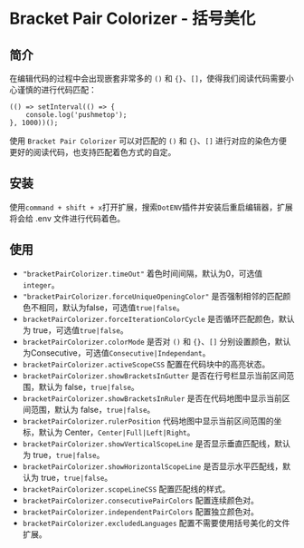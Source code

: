 # Bracket Pair Colorizer - 括号美化

## 简介

在编辑代码的过程中会出现嵌套非常多的 `()` 和 `{}`、`[]`，使得我们阅读代码需要小心谨慎的进行代码匹配：

```
(() => setInterval(() => {
    console.log('pushmetop');
}, 1000))();
```

使用 `Bracket Pair Colorizer` 可以对匹配的 `()` 和 `{}`、`[]` 进行对应的染色方便更好的阅读代码，也支持匹配着色方式的自定。

## 安装

使用`command + shift + x`打开扩展，搜索`DotENV`插件并安装后重启编辑器，扩展将会给 .env 文件进行代码着色。

## 使用

* `"bracketPairColorizer.timeOut"` 着色时间间隔，默认为0，可选值`integer`。
* `"bracketPairColorizer.forceUniqueOpeningColor"` 是否强制相邻的匹配颜色不相同，默认为false，可选值`true|false`。
* `bracketPairColorizer.forceIterationColorCycle` 是否循环匹配颜色，默认为 true，可选值`true|false`。
* `bracketPairColorizer.colorMode` 是否对 `()` 和 `{}`、`[]` 分别设置颜色，默认为Consecutive，可选值`Consecutive|Independant`。
* `bracketPairColorizer.activeScopeCSS` 配置在代码块中的高亮状态。
* `bracketPairColorizer.showBracketsInGutter` 是否在行号栏显示当前区间范围，默认为 false，`true|false`。
* `bracketPairColorizer.showBracketsInRuler` 是否在代码地图中显示当前区间范围，默认为 false，`true|false`。
* `bracketPairColorizer.rulerPosition` 代码地图中显示当前区间范围的坐标，默认为 Center，`Center|Full|Left|Right`。
* `bracketPairColorizer.showVerticalScopeLine` 是否显示垂直匹配线，默认为 true，`true|false`。
* `bracketPairColorizer.showHorizontalScopeLine` 是否显示水平匹配线，默认为 true，`true|false`。
* `bracketPairColorizer.scopeLineCSS` 配置匹配线的样式。
* `bracketPairColorizer.consecutivePairColors` 配置连续颜色对。
* `bracketPairColorizer.independentPairColors` 配置独立颜色对。
* `bracketPairColorizer.excludedLanguages` 配置不需要使用括号美化的文件扩展。